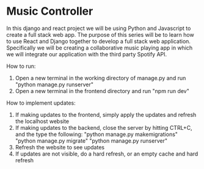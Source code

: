 ﻿# Music Controller

In this django and react project we will be using Python and Javascript to create a full stack web app. 
The purpose of this series will be to learn how to use React and Django together to develop a full stack web application. 
Specifically we will be creating a collaborative music playing app in which we will integrate our application with the third party Spotify API.

How to run:

1. Open a new terminal in the working directory of manage.py and run "python manage.py runserver"
2. Open a new terminal in the frontend directory and run "npm run dev"

How to implement updates:

1. If making updates to the frontend, simply apply the updates and refresh the localhost website
2. If making updates to the backend, close the server by hitting CTRL+C, and the type the following:
  "python manage.py makemigrations"
  "python manage.py migrate"
  "python manage.py runserver"
3. Refresh the website to see updates
4. If updates are not visible, do a hard refresh, or an empty cache and hard refresh


